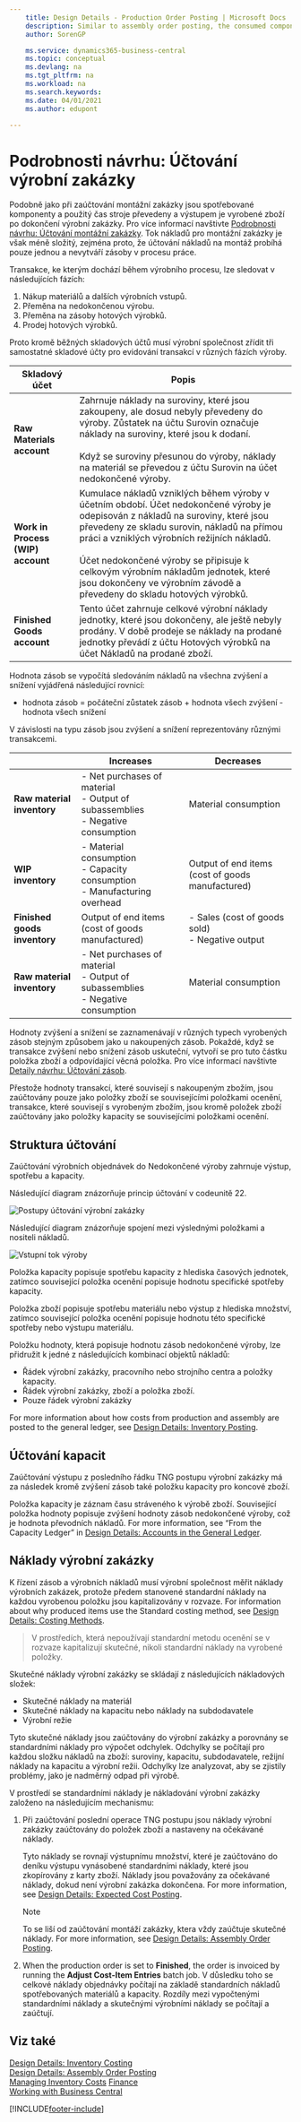 ```yaml
---
    title: Design Details - Production Order Posting | Microsoft Docs
    description: Similar to assembly order posting, the consumed components and the used machine time are converted and output as the produced item when the production order is finished.
    author: SorenGP

    ms.service: dynamics365-business-central
    ms.topic: conceptual
    ms.devlang: na
    ms.tgt_pltfrm: na
    ms.workload: na
    ms.search.keywords:
    ms.date: 04/01/2021
    ms.author: edupont

---
```

# Podrobnosti návrhu: Účtování výrobní zakázky
Podobně jako při zaúčtování montážní zakázky jsou spotřebované komponenty a použitý čas stroje převedeny a výstupem je vyrobené zboží po dokončení výrobní zakázky. Pro více informací navštivte [Podrobnosti návrhu: Účtování montážní zakázky](design-details-assembly-order-posting.md). Tok nákladů pro montážní zakázky je však méně složitý, zejména proto, že účtování nákladů na montáž probíhá pouze jednou a nevytváří zásoby v procesu práce.


Transakce, ke kterým dochází během výrobního procesu, lze sledovat v následujících fázích:

1. Nákup materiálů a dalších výrobních vstupů.
2. Přeměna na nedokončenou výrobu.
3. Přeměna na zásoby hotových výrobků.
4. Prodej hotových výrobků.

Proto kromě běžných skladových účtů musí výrobní společnost zřídit tři samostatné skladové účty pro evidování transakcí v různých fázích výroby.

| Skladový účet | Popis |
|-----------------------|---------------------------------------|  
| **Raw Materials account** | Zahrnuje náklady na suroviny, které jsou zakoupeny, ale dosud nebyly převedeny do výroby. Zůstatek na účtu Surovin označuje náklady na suroviny, které jsou k dodaní.<br /><br /> Když se suroviny přesunou do výroby, náklady na materiál se převedou z účtu Surovin na účet nedokončené výroby. |
| **Work in Process (WIP) account** | Kumulace nákladů vzniklých během výroby v účetním období. Účet nedokončené výroby je odepisován z nákladů na suroviny, které jsou převedeny ze skladu surovin, nákladů na přímou práci a vzniklých výrobních režijních nákladů.<br /><br /> Účet nedokončené výroby se připisuje k celkovým výrobním nákladům jednotek, které jsou dokončeny ve výrobním závodě a převedeny do skladu hotových výrobků. |
| **Finished Goods account** | Tento účet zahrnuje celkové výrobní náklady jednotky, které jsou dokončeny, ale ještě nebyly prodány. V době prodeje se náklady na prodané jednotky převádí z účtu Hotových výrobků na účet Nákladů na prodané zboží. |

Hodnota zásob se vypočítá sledováním nákladů na všechna zvýšení a snížení vyjádřená následující rovnicí:

* hodnota zásob = počáteční zůstatek zásob + hodnota všech zvýšení - hodnota všech snížení

V závislosti na typu zásob jsou zvýšení a snížení reprezentovány různými transakcemi.

||Increases|Decreases|  
|-|---------------|---------------|  
|**Raw material inventory**|-   Net purchases of material<br />-   Output of subassemblies<br />-   Negative consumption|Material consumption|  
|**WIP inventory**|-   Material consumption<br />-   Capacity consumption<br />-   Manufacturing overhead|Output of end items (cost of goods manufactured)|  
|**Finished goods inventory**|Output of end items (cost of goods manufactured)|-   Sales (cost of goods sold)<br />-   Negative output|  
|**Raw material inventory**|-   Net purchases of material<br />-   Output of subassemblies<br />-   Negative consumption|Material consumption|

Hodnoty zvýšení a snížení se zaznamenávají v různých typech vyrobených zásob stejným způsobem jako u nakoupených zásob. Pokaždé, když se transakce zvýšení nebo snížení zásob uskuteční, vytvoří se pro tuto částku položka zboží a odpovídající věcná položka. Pro více informací navštivte [Detaily návrhu: Účtování zásob](design-details-inventory-posting.md).

Přestože hodnoty transakcí, které souvisejí s nakoupeným zbožím, jsou zaúčtovány pouze jako položky zboží se souvisejícími položkami ocenění, transakce, které souvisejí s vyrobeným zbožím, jsou kromě položek zboží zaúčtovány jako položky kapacity se souvisejícími položkami ocenění.

## Struktura účtování
Zaúčtování výrobních objednávek do Nedokončené výroby zahrnuje výstup, spotřebu a kapacity.

Následující diagram znázorňuje princip účtování v codeunitě 22.

![Postupy účtování výrobní zakázky](media/design_details_inventory_costing_14_production_posting_1.png "Postupy účtování výrobní zakázky")

Následující diagram znázorňuje spojení mezi výslednými položkami a nositeli nákladů.

![Vstupní tok výroby](media/design_details_inventory_costing_14_production_posting_2.png "Vstupní tok výroby")

Položka kapacity popisuje spotřebu kapacity z hlediska časových jednotek, zatímco související položka ocenění popisuje hodnotu specifické spotřeby kapacity.

Položka zboží popisuje spotřebu materiálu nebo výstup z hlediska množství, zatímco související položka ocenění popisuje hodnotu této specifické spotřeby nebo výstupu materiálu.

Položku hodnoty, která popisuje hodnotu zásob nedokončené výroby, lze přidružit k jedné z následujících kombinací objektů nákladů:

- Řádek výrobní zakázky, pracovního nebo strojního centra a položky kapacity.
- Řádek výrobní zakázky, zboží a položka zboží.
- Pouze řádek výrobní zakázky

For more information about how costs from production and assembly are posted to the general ledger, see [Design Details: Inventory Posting](design-details-inventory-posting.md).

## Účtování kapacit
Zaúčtování výstupu z posledního řádku TNG postupu výrobní zakázky má za následek kromě zvýšení zásob také položku kapacity pro koncové zboží.

Položka kapacity je záznam času stráveného k výrobě zboží. Související položka hodnoty popisuje zvýšení hodnoty zásob nedokončené výroby, což je hodnota převodních nákladů. For more information, see “From the Capacity Ledger” in [Design Details: Accounts in the General Ledger](design-details-accounts-in-the-general-ledger.md).

## Náklady výrobní zakázky
K řízení zásob a výrobních nákladů musí výrobní společnost měřit náklady výrobních zakázek, protože předem stanovené standardní náklady na každou vyrobenou položku jsou kapitalizovány v rozvaze. For information about why produced items use the Standard costing method, see [Design Details: Costing Methods](design-details-costing-methods.md).

> V prostředích, která nepoužívají standardní metodu ocenění se v rozvaze kapitalizují skutečné, nikoli standardní náklady na vyrobené položky.

Skutečné náklady výrobní zakázky se skládají z následujících nákladových složek:

- Skutečné náklady na materiál
- Skutečné náklady na kapacitu nebo náklady na subdodavatele
- Výrobní režie

Tyto skutečné náklady jsou zaúčtovány do výrobní zakázky a porovnány se standardními náklady pro výpočet odchylek. Odchylky se počítají pro každou složku nákladů na zboží: suroviny, kapacitu, subdodavatele, režijní náklady na kapacitu a výrobní režii. Odchylky lze analyzovat, aby se zjistily problémy, jako je nadměrný odpad při výrobě.

V prostředí se standardními náklady je nákladování výrobní zakázky založeno na následujícím mechanismu:

1. Při zaúčtování poslední operace TNG postupu jsou náklady výrobní zakázky zaúčtovány do položek zboží a nastaveny na očekávané náklady.

   Tyto náklady se rovnají výstupnímu množství, které je zaúčtováno do deníku výstupu vynásobené standardními náklady, které jsou zkopírovány z karty zboží. Náklady jsou považovány za očekávané náklady, dokud není výrobní zakázka dokončena. For more information, see [Design Details: Expected Cost Posting](design-details-expected-cost-posting.md).

   > [!NOTE]  
   > To se liší od zaúčtování montáží zakázky, ktera vždy zaúčtuje skutečné náklady. For more information, see [Design Details: Assembly Order Posting](design-details-assembly-order-posting.md).
2. When the production order is set to **Finished**, the order is invoiced by running the **Adjust Cost-Item Entries** batch job. V důsledku toho se celkové náklady objednávky počítají na základě standardních nákladů spotřebovaných materiálů a kapacity. Rozdíly mezi vypočtenými standardními náklady a skutečnými výrobními náklady se počítají a zaúčtují.

## Viz také
[Design Details: Inventory Costing](design-details-inventory-costing.md)   
[Design Details: Assembly Order Posting](design-details-assembly-order-posting.md)  
[Managing Inventory Costs](finance-manage-inventory-costs.md)
[Finance](finance.md)  
[Working with Business Central](ui-work-product.md)


[!INCLUDE[footer-include](includes/footer-banner.md)]